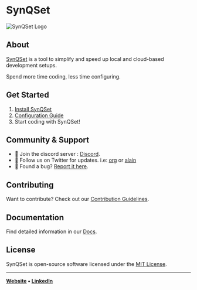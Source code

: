 # SynQSet

![SynQSet Logo](link-to-logo.png)

## About

[SynQSet](https://github.com/SynQSet/SynQSet) is a tool to simplify and speed up local and cloud-based development setups.

Spend more time coding, less time configuring.

## Get Started

1. [Install SynQSet](docs/Installation.md)
2. [Configuration Guide](docs/Configuration.md)
3. Start coding with SynQSet!

## Community & Support

- 💬 Join the discord server : [Discord](link-to-discussions).
- 📢 Follow us on Twitter for updates. i.e: [org](https://twitter.com/SynQSet) or [alain](https://twitter.com/alainQtec)
- 🐞 Found a bug? [Report it here](https://github.com/SynQSet/SynQSet/issues).

## Contributing

Want to contribute? Check out our [Contribution Guidelines](CONTRIBUTING.md).

## Documentation

Find detailed information in our [Docs](docs).

## License

SynQSet is open-source software licensed under the [MIT License](link-to-license).

---

**[Website](https://www.synqset.com/) • [LinkedIn](https://www.linkedin.com/company/synqset)**

